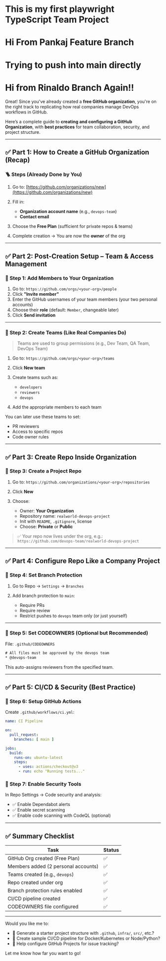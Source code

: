 # This is my first playwright TypeScript Team Project

# Hi From Pankaj Feature Branch

# Trying to push into main directly

# Hi from Rinaldo Branch Again!!

Great! Since you've already created a **free GitHub organization**, you're on the right track to replicating how real companies manage DevOps workflows in GitHub.

Here’s a complete guide to **creating and configuring a GitHub Organization**, with **best practices** for team collaboration, security, and project structure.

---

## ✅ Part 1: How to Create a GitHub Organization (Recap)

### 🪜 Steps (Already Done by You)

1. Go to: [https://github.com/organizations/new](https://github.com/organizations/new)
2. Fill in:

   * **Organization account name** (e.g., `devops-team`)
   * **Contact email**
3. Choose the **Free Plan** (sufficient for private repos & teams)
4. Complete creation → You are now the **owner** of the org

---

<!-- USERNAME="djdjd@gmail.com"
PASSWORD="qY4f!gu8QmN2prq" -->

## ✅ Part 2: Post-Creation Setup – Team & Access Management

### 🔹 Step 1: Add Members to Your Organization

1. Go to: `https://github.com/orgs/<your-org>/people`
2. Click **"Invite member"**
3. Enter the GitHub usernames of your team members (your two personal accounts)
4. Choose their **role** (default: `Member`, changeable later)
5. Click **Send invitation**

---

### 🔹 Step 2: Create Teams (Like Real Companies Do)

> Teams are used to group permissions (e.g., Dev Team, QA Team, DevOps Team)

1. Go to: `https://github.com/orgs/<your-org>/teams`
2. Click **New team**
3. Create teams such as:

   * `developers`
   * `reviewers`
   * `devops`
4. Add the appropriate members to each team

You can later use these teams to set:

* PR reviewers
* Access to specific repos
* Code owner rules

---

## ✅ Part 3: Create Repo Inside Organization

### 🔹 Step 3: Create a Project Repo

1. Go to: `https://github.com/organizations/<your-org>/repositories`
2. Click **New**
3. Choose:

   * Owner: **Your Organization**
   * Repository name: `realworld-devops-project`
   * Init with `README`, `.gitignore`, license
   * Choose: **Private** or **Public**

> ✅ Your repo now lives under the org, e.g.:
> `https://github.com/devops-team/realworld-devops-project`

---

## ✅ Part 4: Configure Repo Like a Company Project

### 🔹 Step 4: Set Branch Protection

1. Go to Repo → `Settings` → `Branches`
2. Add branch protection to `main`:

   * Require PRs
   * Require review
   * Restrict pushes to `devops` team only (or just yourself)

---

### 🔹 Step 5: Set CODEOWNERS (Optional but Recommended)

File: `.github/CODEOWNERS`

```txt
# All files must be approved by the devops team
* @devops-team
```

This auto-assigns reviewers from the specified team.

---

## ✅ Part 5: CI/CD & Security (Best Practice)

### 🔹 Step 6: Setup GitHub Actions

Create `.github/workflows/ci.yml`:

```yaml
name: CI Pipeline

on:
  pull_request:
    branches: [ main ]

jobs:
  build:
    runs-on: ubuntu-latest
    steps:
      - uses: actions/checkout@v3
      - run: echo "Running tests..."
```

### 🔹 Step 7: Enable Security Tools

In Repo Settings → Code security and analysis:

* ✅ Enable Dependabot alerts
* ✅ Enable secret scanning
* ✅ Enable code scanning with CodeQL (optional)

---

## ✅ Summary Checklist

| Task                                | Status |
| ----------------------------------- | ------ |
| GitHub Org created (Free Plan)      | ✅      |
| Members added (2 personal accounts) | ✅      |
| Teams created (e.g., `devops`)      | ✅      |
| Repo created under org              | ✅      |
| Branch protection rules enabled     | ✅      |
| CI/CD pipeline created              | ✅      |
| CODEOWNERS file configured          | ✅      |

---

Would you like me to:

* 🎁 Generate a starter project structure with `.github`, `infra/`, `src/`, etc.?
* 🧩 Create sample CI/CD pipeline for Docker/Kubernetes or Node/Python?
* 📌 Help configure GitHub Projects for issue tracking?

Let me know how far you want to go!
